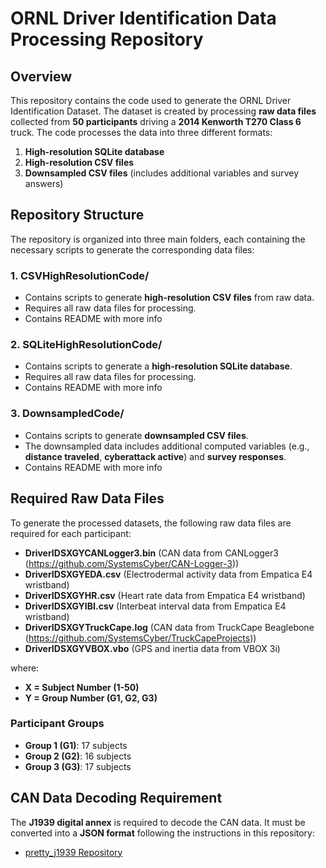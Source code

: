 # ORNL Driver Identification Data Processing Repository

## Overview
This repository contains the code used to generate the ORNL Driver Identification Dataset. The dataset is created by processing **raw data files** collected from **50 participants** driving a **2014 Kenworth T270 Class 6** truck. The code processes the data into three different formats:
1. **High-resolution SQLite database**
2. **High-resolution CSV files**
3. **Downsampled CSV files** (includes additional variables and survey answers)

## Repository Structure
The repository is organized into three main folders, each containing the necessary scripts to generate the corresponding data files:

### 1. **CSVHighResolutionCode/**
- Contains scripts to generate **high-resolution CSV files** from raw data.
- Requires all raw data files for processing.
- Contains README with more info

### 2. **SQLiteHighResolutionCode/**
- Contains scripts to generate a **high-resolution SQLite database**.
- Requires all raw data files for processing.
- Contains README with more info

### 3. **DownsampledCode/**
- Contains scripts to generate **downsampled CSV files**.
- The downsampled data includes additional computed variables (e.g., **distance traveled**, **cyberattack active**) and **survey responses**.
- Contains README with more info

## Required Raw Data Files
To generate the processed datasets, the following raw data files are required for each participant:
- **DriverIDSXGYCANLogger3.bin** (CAN data from CANLogger3 (https://github.com/SystemsCyber/CAN-Logger-3))
- **DriverIDSXGYEDA.csv** (Electrodermal activity data from Empatica E4 wristband)
- **DriverIDSXGYHR.csv** (Heart rate data from Empatica E4 wristband)
- **DriverIDSXGYIBI.csv** (Interbeat interval data from Empatica E4 wristband)
- **DriverIDSXGYTruckCape.log** (CAN data from TruckCape Beaglebone (https://github.com/SystemsCyber/TruckCapeProjects))
- **DriverIDSXGYVBOX.vbo** (GPS and inertia data from VBOX 3i)

where:
- **X = Subject Number (1-50)**
- **Y = Group Number (G1, G2, G3)**

### **Participant Groups**
- **Group 1 (G1)**: 17 subjects
- **Group 2 (G2)**: 16 subjects
- **Group 3 (G3)**: 17 subjects

## CAN Data Decoding Requirement
The **J1939 digital annex** is required to decode the CAN data. It must be converted into a **JSON format** following the instructions in this repository:
- [pretty_j1939 Repository](https://github.com/SystemsCyber/pretty_j1939)


